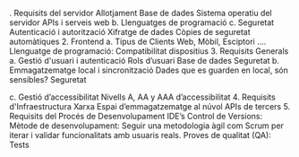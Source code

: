 . Requisits del servidor
Allotjament
Base de dades
Sistema operatiu del servidor
APIs i serveis web
b. Llenguatges de programació
c. Seguretat
Autenticació i autorització
Xifratge de dades
Còpies de seguretat automàtiques
2. Frontend
a. Tipus de Clients
Web, Mòbil, Esciptori ….
Llenguatge de programació:
Compatibilitat dispositius
3. Requisits Generals
a. Gestió d'usuari i autenticació
Rols d’usuari
Base de dades
Seguretat
b. Emmagatzematge local i sincronització
Dades que es guarden en local, són sensibles?
Seguretat

c. Gestió d’accessibilitat
Nivells A, AA y AAA d’accessibilitat
4. Requisits d'Infraestructura
Xarxa
Espai d’emmagatzematge al núvol
APIs de tercers
5. Requisits del Procés de Desenvolupament
IDE’s
Control de Versions:
Mètode de desenvolupament: Seguir una metodologia àgil com Scrum per iterar i validar funcionalitats amb usuaris reals.
Proves de qualitat (QA): Tests
